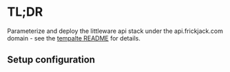 # TL;DR

Parameterize and deploy the littleware api stack under the api.frickjack.com domain - see the [tempalte README](../../../../../../lib/cloudformation/cellSetup/api/README.md) for details.

## Setup configuration

